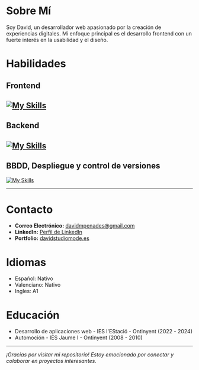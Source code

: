 # Sobre Mí

Soy David, un desarrollador web apasionado por la creación de experiencias digitales. Mi enfoque principal es el desarrollo frontend con un fuerte interés en la usabilidad y el diseño.

# Habilidades
## Frontend
[![My Skills](https://skillicons.dev/icons?i=next,react,vue,angular,js,html,css,tailwind)](https://skillicons.dev)
---
## Backend
[![My Skills](https://skillicons.dev/icons?i=php,python,java,laravel,django,spring)](https://skillicons.dev)
---
## BBDD, Despliegue y control de versiones
[![My Skills](https://skillicons.dev/icons?i=mysql,mongo,postgresql,docker,github)](https://skillicons.dev)

---
# Contacto

- **Correo Electrónico:** davidmpenades@gmail.com
- **LinkedIn:** [Perfil de LinkedIn](https://www.linkedin.com/in/david-moreno-1675a4248/)
- **Portfolio:** [davidstudiomode.es](https://www.davidstudiomode.es/)

# Idiomas

- Español: Nativo
- Valenciano: Nativo
- Ingles: A1

# Educación

- Desarrollo de aplicaciones web - IES l'EStació - Ontinyent (2022 - 2024)
- Automoción - IES Jaume I - Ontinyent (2008 - 2010)
  
---

*¡Gracias por visitar mi repositorio! Estoy emocionado por conectar y colaborar en proyectos interesantes.*

